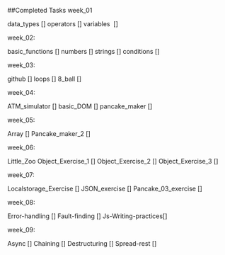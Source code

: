 ##Completed Tasks
week_01

data_types []
operators []
variables  []

week_02:

basic_functions []
numbers []
strings []
conditions []

week_03:

github []
loops []
8_ball []

week_04:

ATM_simulator []
basic_DOM []
pancake_maker []

week_05:

Array []
Pancake_maker_2 []

week_06:

Little_Zoo
Object_Exercise_1 []
Object_Exercise_2 []
Object_Exercise_3 []

week_07:

Localstorage_Exercise []
JSON_exercise []
Pancake_03_exercise []

week_08:

Error-handling []
Fault-finding []
Js-Writing-practices[]

week_09:

Async []
Chaining []
Destructuring []
Spread-rest []
